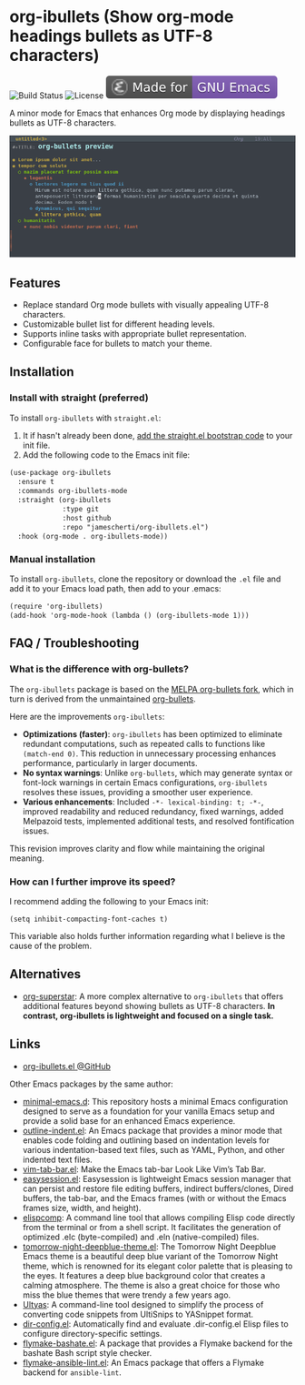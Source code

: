 # org-ibullets (Show org-mode headings bullets as UTF-8 characters)
![Build Status](https://github.com/jamescherti/org-ibullets.el/actions/workflows/ci.yml/badge.svg)
![License](https://img.shields.io/github/license/jamescherti/org-ibullets.el)
![](https://raw.githubusercontent.com/jamescherti/org-ibullets.el/main/.images/made-for-gnu-emacs.svg)

A minor mode for Emacs that enhances Org mode by displaying headings bullets as UTF-8 characters.

![screenshot](https://github.com/jamescherti/org-ibullets.el/raw/main/.images/screenshot.png)

## Features

- Replace standard Org mode bullets with visually appealing UTF-8 characters.
- Customizable bullet list for different heading levels.
- Supports inline tasks with appropriate bullet representation.
- Configurable face for bullets to match your theme.

## Installation

### Install with straight (preferred)

To install `org-ibullets` with `straight.el`:

1. It if hasn't already been done, [add the straight.el bootstrap code](https://github.com/radian-software/straight.el?tab=readme-ov-file#getting-started) to your init file.
2. Add the following code to the Emacs init file:
```emacs-lisp
(use-package org-ibullets
  :ensure t
  :commands org-ibullets-mode
  :straight (org-ibullets
             :type git
             :host github
             :repo "jamescherti/org-ibullets.el")
  :hook (org-mode . org-ibullets-mode))
```

### Manual installation

To install `org-ibullets`, clone the repository or download the `.el` file and add it to your Emacs load path, then add to your .emacs:
```
(require 'org-ibullets)
(add-hook 'org-mode-hook (lambda () (org-ibullets-mode 1)))
```

## FAQ / Troubleshooting

### What is the difference with org-bullets?

The `org-ibullets` package is based on the [MELPA org-bullets fork](https://github.com/integral-dw/org-bullets), which in turn is derived from the unmaintained [org-bullets](https://github.com/sabof/org-bullets).

Here are the improvements `org-ibullets`:
- **Optimizations (faster)**: `org-ibullets` has been optimized to eliminate redundant computations, such as repeated calls to functions like `(match-end 0)`. This reduction in unnecessary processing enhances performance, particularly in larger documents.
- **No syntax warnings**: Unlike `org-bullets`, which may generate syntax or font-lock warnings in certain Emacs configurations, `org-ibullets` resolves these issues, providing a smoother user experience.
- **Various enhancements**: Included `-*- lexical-binding: t; -*-`, improved readability and reduced redundancy, fixed warnings, added Melpazoid tests, implemented additional tests, and resolved fontification issues.

This revision improves clarity and flow while maintaining the original meaning.

### How can I further improve its speed?

I recommend adding the following to your Emacs init:
```emacs-lisp
(setq inhibit-compacting-font-caches t)
```

This variable also holds further information regarding what I believe is the cause of the problem.

## Alternatives

- [org-superstar](https://github.com/integral-dw/org-superstar-mode): A more complex alternative to `org-ibullets` that offers additional features beyond showing bullets as UTF-8 characters. **In contrast, org-ibullets is lightweight and focused on a single task.**

## Links

- [org-ibullets.el @GitHub](https://github.com/jamescherti/org-ibullets.el)

Other Emacs packages by the same author:
- [minimal-emacs.d](https://github.com/jamescherti/minimal-emacs.d): This repository hosts a minimal Emacs configuration designed to serve as a foundation for your vanilla Emacs setup and provide a solid base for an enhanced Emacs experience.
- [outline-indent.el](https://github.com/jamescherti/outline-indent.el): An Emacs package that provides a minor mode that enables code folding and outlining based on indentation levels for various indentation-based text files, such as YAML, Python, and other indented text files.
- [vim-tab-bar.el](https://github.com/jamescherti/vim-tab-bar.el): Make the Emacs tab-bar Look Like Vim’s Tab Bar.
- [easysession.el](https://github.com/jamescherti/easysession.el): Easysession is lightweight Emacs session manager that can persist and restore file editing buffers, indirect buffers/clones, Dired buffers, the tab-bar, and the Emacs frames (with or without the Emacs frames size, width, and height).
- [elispcomp](https://github.com/jamescherti/elispcomp): A command line tool that allows compiling Elisp code directly from the terminal or from a shell script. It facilitates the generation of optimized .elc (byte-compiled) and .eln (native-compiled) files.
- [tomorrow-night-deepblue-theme.el](https://github.com/jamescherti/tomorrow-night-deepblue-theme.el): The Tomorrow Night Deepblue Emacs theme is a beautiful deep blue variant of the Tomorrow Night theme, which is renowned for its elegant color palette that is pleasing to the eyes. It features a deep blue background color that creates a calming atmosphere. The theme is also a great choice for those who miss the blue themes that were trendy a few years ago.
- [Ultyas](https://github.com/jamescherti/ultyas/): A command-line tool designed to simplify the process of converting code snippets from UltiSnips to YASnippet format.
- [dir-config.el](https://github.com/jamescherti/dir-config.el): Automatically find and evaluate .dir-config.el Elisp files to configure directory-specific settings.
- [flymake-bashate.el](https://github.com/jamescherti/flymake-bashate.el): A package that provides a Flymake backend for the bashate Bash script style checker.
- [flymake-ansible-lint.el](https://github.com/jamescherti/flymake-ansible-lint.el): An Emacs package that offers a Flymake backend for `ansible-lint`.
